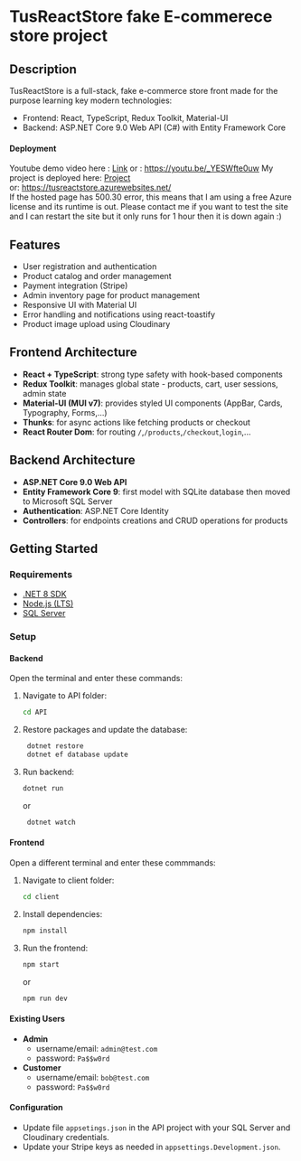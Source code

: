 # TusReactStore fake E-commerece store project

## Description

TusReactStore is a full-stack, fake e-commerce store front made for the purpose learning key modern technologies:
- Frontend: React, TypeScript, Redux Toolkit, Material-UI
- Backend: ASP.NET Core 9.0 Web API (C#) with Entity Framework Core

#### Deployment
Youtube demo video here : [Link](https://youtu.be/_YESWfte0uw) or : https://youtu.be/_YESWfte0uw
My project is deployed here: [Project](https://tusreactstore.azurewebsites.net/)  
or: https://tusreactstore.azurewebsites.net/  
If the hosted page has 500.30 error, this means that I am using a free Azure license and its runtime is out. Please contact me if you want to test the site and I can restart the site but it only runs for 1 hour then it is down again :)

## Features
- User registration and authentication
- Product catalog and order management
- Payment integration (Stripe)
- Admin inventory page for product management
- Responsive UI with Material UI
- Error handling and notifications using react-toastify
- Product image upload using Cloudinary

## Frontend Architecture
- **React + TypeScript**: strong type safety with hook-based components
- **Redux Toolkit**: manages global state - products, cart, user sessions, admin state
- **Material-UI (MUI v7)**: provides styled UI components (AppBar, Cards, Typography, Forms,...)
- **Thunks**: for async actions like fetching products or checkout
- **React Router Dom**: for routing `/`,`/products`,`/checkout`,`login`,...

## Backend Architecture
- **ASP.NET Core 9.0 Web API**
- **Entity Framework Core 9**: first model with SQLite database then moved to Microsoft SQL Server
- **Authentication**: ASP.NET Core Identity
- **Controllers**: for endpoints creations and CRUD operations for products

## Getting Started

### Requirements

- [.NET 8 SDK](https://dotnet.microsoft.com/download)
- [Node.js (LTS)](https://nodejs.org/)
- [SQL Server](https://www.microsoft.com/en-us/sql-server/sql-server-downloads)

### Setup

#### Backend

Open the terminal and enter these commands:

1. Navigate to API folder:
    ```sh
    cd API
    ```
2. Restore packages and update the database:
   ```sh
    dotnet restore
    dotnet ef database update
    ```
3. Run backend:
    ```sh
    dotnet run
    ```
   or
   ```sh
    dotnet watch
    ```

#### Frontend

Open a different terminal and enter these commmands:

1. Navigate to client folder:
   ```sh
   cd client
   ```
2. Install dependencies:
   ```sh
   npm install
   ```
3. Run the frontend:
   ```sh
   npm start
   ```
   or  
   ```sh
   npm run dev
   ```
#### Existing Users
- **Admin**
    - username/email: `admin@test.com`
    - password: `Pa$$w0rd`
- **Customer**
    - username/email: `bob@test.com`
    - password: `Pa$$w0rd`

#### Configuration

- Update file `appsetings.json` in the API project with your SQL Server and Cloudinary credentials.
- Update your Stripe keys as needed in `appsettings.Development.json`.  


